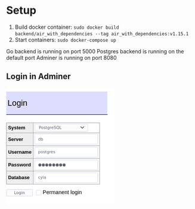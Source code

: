 

# Setup

1. Build docker container: `sudo docker build backend/air_with_dependencies --tag air_with_dependencies:v1.15.1`
2. Start containers: `sudo docker-compose up`


Go backend is running on port 5000
Postgres backend is running on the default port
Adminer is running on port 8080


## Login in Adminer

![](./docs/adminer_login.png)
